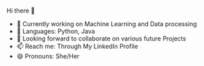 Hi there 👋

- 🔭 Currently working on Machine Learning and Data processing 
- 🌱 Languages: Python, Java
- 👯 Looking forward to collaborate on various future Projects
- 📫 Reach me: Through My LinkedIn Profile
- 😄 Pronouns: She/Her
